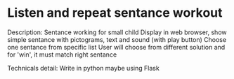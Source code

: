 # Listen and repeat sentance workout


Description:
  Sentance working for small child
  Display in web browser, show simple sentance with pictograms, text and sound (with play button)
  Choose one sentance from specific list
  User will choose from different solution and for 'win', it must match right sentance

Technicals detail:
  Write in python
  maybe using Flask
